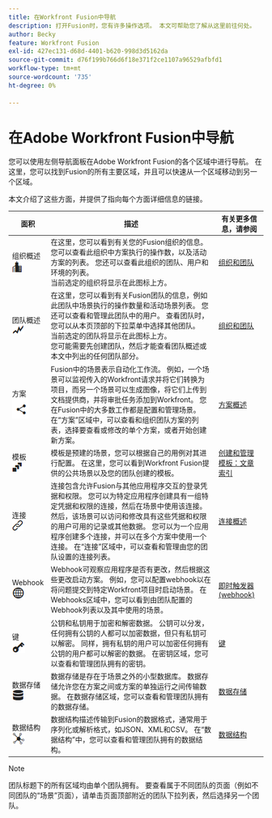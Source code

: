 ```yaml
---
title: 在Workfront Fusion中导航
description: 打开Fusion时，您有许多操作选项。 本文可帮助您了解从这里前往何处。
author: Becky
feature: Workfront Fusion
exl-id: 427ec131-d68d-4401-b620-998d3d5162da
source-git-commit: d76f199b766d6f18e371f2ce1107a96529afbfd1
workflow-type: tm+mt
source-wordcount: '735'
ht-degree: 0%

---
```


# 在Adobe Workfront Fusion中导航

您可以使用左侧导航面板在Adobe Workfront Fusion的各个区域中进行导航。 在这里，您可以找到Fusion的所有主要区域，并且可以快速从一个区域移动到另一个区域。

本文介绍了这些方面，并提供了指向每个方面详细信息的链接。

| 面积 | 描述 | 有关更多信息，请参阅 |
|---|---|---|
| 组织概述<br> ![组织图标](assets/org-icon.png) | 在这里，您可以看到有关您的Fusion组织的信息。 您可以查看此组织中方案执行的操作数，以及活动方案的列表。 您还可以查看此组织的团队、用户和环境的列表。<br>当前选定的组织将显示在此图标上方。 | [组织和团队](/help/workfront-fusion/set-up-and-manage-workfront-fusion/set-up-and-manage-orgs-and-teams/set-up-orgs-teams-and-users/org-and-team-overview.md) |
| 团队概述<br> ![团队图标](assets/team-icon.png) | 在这里，您可以看到有关Fusion团队的信息，例如此团队中场景执行的操作数量和活动场景列表。 您还可以查看和管理此团队中的用户。 查看团队时，您可以从本页顶部的下拉菜单中选择其他团队。<br>当前选定的团队将显示在此图标上方。<br>您可能需要先创建团队，然后才能查看团队概述或本文中列出的任何团队部分。 | [组织和团队](/help/workfront-fusion/set-up-and-manage-workfront-fusion/set-up-and-manage-orgs-and-teams/set-up-orgs-teams-and-users/org-and-team-overview.md) |
| 方案<br> ![方案图标](assets/scenarios-icon.png) | Fusion中的场景表示自动化工作流。 例如，一个场景可以监视传入的Workfront请求并将它们转换为项目，而另一个场景可以生成图像，将它们上传到文档提供商，并将审批任务添加到Workfront。 您在Fusion中的大多数工作都是配置和管理场景。 在“方案”区域中，可以查看和组织团队方案的列表，选择要查看或修改的单个方案，或者开始创建新方案。 | [方案概述](/help/workfront-fusion/get-started-with-fusion/understand-fusion/scenario-overview.md) |
| 模板<br> ![模板图标](assets/templates-icon.png) | 模板是预建的场景，您可以根据自己的用例对其进行配置。 在这里，您可以看到Workfront Fusion提供的公共场景以及您的团队创建的模板。 | [创建和管理模板：文章索引](/help/workfront-fusion/create-and-manage-templates/create-manage-templates-toc.md) |
| 连接<br> ![连接图标](assets/connections-icon.png) | 连接包含允许Fusion与其他应用程序交互的登录凭据和权限。 您可以为特定应用程序创建具有一组特定凭据和权限的连接，然后在场景中使用该连接。 然后，该场景可以访问和修改具有这些凭据和权限的用户可用的记录或其他数据。 您可以为一个应用程序创建多个连接，并可以在多个方案中使用一个连接。 在“连接”区域中，可以查看和管理由您的团队设置的连接列表。 | [连接概述](/help/workfront-fusion/get-started-with-fusion/understand-fusion/connection-overview.md) |
| Webhook <br> ![Webhooks图标](assets/webhooks-icon.png) | Webhook可观察应用程序是否有更改，然后根据这些更改启动方案。 例如，您可以配置webhook以在将问题提交到特定Workfront项目时启动场景。 在Webhooks区域中，您可以看到由团队配置的Webhook列表以及其中使用的场景。 | [即时触发器(webhook)](/help/workfront-fusion/references/modules/webhooks-reference.md) |
| 键<br> ![键图标](assets/keys-icon.png) | 公钥和私钥用于加密和解密数据。 公钥可以分发，任何拥有公钥的人都可以加密数据，但只有私钥可以解密。 同样，拥有私钥的用户可以加密任何拥有公钥的用户都可以解密的数据。 在密钥区域，您可以查看和管理团队拥有的密钥。 | [键](/help/workfront-fusion/references/modules/keys.md) |
| 数据存储<br> ![数据存储图标](assets/data-store-icon.png) | 数据存储是存在于场景之外的小型数据库。 数据存储允许您在方案之间或方案的单独运行之间传输数据。 在数据存储区域，您可以查看和管理团队拥有的数据存储。 | [数据存储](/help/workfront-fusion/create-scenarios/map-data/data-stores.md) |
| 数据结构<br> ![数据结构图标](assets/data-structure-icon.png) | 数据结构描述传输到Fusion的数据格式，通常用于序列化或解析格式，如JSON、XML和CSV。 在“数据结构”中，您可以查看和管理团队拥有的数据结构。 | [数据结构](/help/workfront-fusion/references/mapping-panel/data-types/data-structures.md) |

>[!NOTE]
>
>团队标题下的所有区域均由单个团队拥有。 要查看属于不同团队的页面（例如不同团队的“场景”页面），请单击页面顶部附近的团队下拉列表，然后选择另一个团队。

